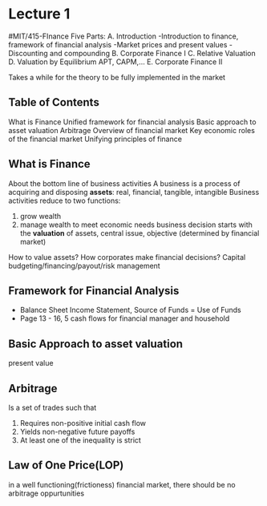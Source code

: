 # Lecture 1
#MIT/415-FInance
Five Parts:
A. Introduction 
-Introduction to finance, framework of financial analysis
-Market prices and present values
-Discounting and compounding
B. Corporate Finance I
C. Relative Valuation
D. Valuation by Equilibrium
APT, CAPM,…
E. Corporate Finance II

Takes a while for the theory to be fully implemented in the market

## Table of Contents
What is Finance
Unified framework for financial analysis
Basic approach to asset valuation
Arbitrage
Overview of financial market
Key economic roles of the financial market
Unifying principles of finance

## What is Finance
About the bottom line of business activities
A business is a process of acquiring and disposing **assets**: real, financial, tangible, intangible
Business activities reduce to two functions: 
1. grow wealth
2. manage wealth to meet economic needs
business decision starts with the **valuation** of assets, central issue, objective (determined by financial market)

How to value assets? How corporates make financial decisions? Capital budgeting/financing/payout/risk management

## Framework for Financial Analysis
- Balance Sheet 
Income Statement, Source of Funds = Use of Funds
- Page 13 - 16, 5 cash flows for financial manager and household
## Basic Approach to asset valuation
present value
## Arbitrage
Is a set of trades such that
1. Requires non-positive initial cash flow
2. Yields non-negative future payoffs
3. At least one of the inequality is strict

## Law of One Price(LOP)
in a well functioning(frictioness) financial market, there should be no arbitrage oppurtunities
